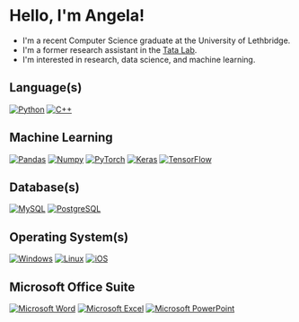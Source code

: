 # Hello, I'm Angela!

- I'm a recent Computer Science graduate at the University of Lethbridge.
- I'm a former research assistant in the [Tata Lab](https://tatalab.ca/).
- I'm interested in research, data science, and machine learning.

## Language(s)

[![Python](https://img.shields.io/badge/Python-d68fff?style=for-the-badge&logo=python&logoColor=AA7FFF&color=0D1117)](https://www.python.org/)
[![C++](https://img.shields.io/badge/C++-d68fff?style=for-the-badge&logo=cplusplus&logoColor=AA7FFF&color=0D1117)](https://isocpp.org/)

## Machine Learning

[![Pandas](https://img.shields.io/badge/Pandas-d68fff?style=for-the-badge&logo=pandas&logoColor=AA7FFF&color=0D1117)](https://pandas.pydata.org/docs/index.html)
[![Numpy](https://img.shields.io/badge/Numpy-d68fff?style=for-the-badge&logo=numpy&logoColor=AA7FFF&color=0D1117)](https://numpy.org/)
[![PyTorch](https://img.shields.io/badge/PyTorch-d68fff?style=for-the-badge&logo=pytorch&logoColor=AA7FFF&color=0D1117)](https://pytorch.org/)
[![Keras](https://img.shields.io/badge/Keras-d68fff?style=for-the-badge&logo=keras&logoColor=AA7FFF&color=0D1117)](https://keras.io/)
[![TensorFlow](https://img.shields.io/badge/TensorFlow-d68fff?style=for-the-badge&logo=TensorFlow&logoColor=AA7FFF&color=0D1117)](https://www.tensorflow.org/)

## Database(s)

[![MySQL](https://img.shields.io/badge/MySQL-d68fff?style=for-the-badge&logo=mysql&logoColor=AA7FFF&color=0D1117)](https://www.mysql.com/)
[![PostgreSQL](https://img.shields.io/badge/PostgreSQL-d68fff?style=for-the-badge&logo=postgresql&logoColor=AA7FFF&color=0D1117)](https://www.postgresql.org/)

## Operating System(s)

[![Windows](https://img.shields.io/badge/Windows-d68fff?style=for-the-badge&logo=windows&logoColor=AA7FFF&color=0D1117)](https://www.microsoft.com/en-ca/windows/windows-11)
[![Linux](https://img.shields.io/badge/Linux-d68fff?style=for-the-badge&logo=linux&logoColor=AA7FFF&color=0D1117)](https://www.linux.org/)
[![iOS](https://img.shields.io/badge/iOS-d68fff?style=for-the-badge&logo=ios&logoColor=AA7FFF&color=0D1117)](https://www.apple.com/ca/)

## Microsoft Office Suite

[![Microsoft Word](https://img.shields.io/badge/Microsoft_Word-d68fff?style=for-the-badge&logo=microsoft-word&logoColor=AA7FFF&color=0D1117)](https://www.microsoft.com/en-ca/microsoft-365/word)
[![Microsoft Excel](https://img.shields.io/badge/Microsoft_Excel-d68fff?style=for-the-badge&logo=microsoft-excel&logoColor=AA7FFF&color=0D1117)](https://www.microsoft.com/en-ca/microsoft-365/excel)
[![Microsoft PowerPoint](https://img.shields.io/badge/Microsoft_PowerPoint-d68fff?style=for-the-badge&logo=microsoft-powerpoint&logoColor=AA7FFF&color=0D1117)](https://www.microsoft.com/en-ca/microsoft-365/powerpoint)
